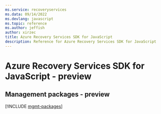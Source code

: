 ```yaml
---
ms.service: recoveryservices
ms.data: 09/14/2022
ms.devlang: javascript
ms.topic: reference
ms.author: jeffish
author: xirzec
title: Azure Recovery Services SDK for JavaScript
description: Reference for Azure Recovery Services SDK for JavaScript
---
```

# Azure Recovery Services SDK for JavaScript - preview

## Management packages - preview
[!INCLUDE [mgmt-packages](recovery-services-mgmt-index.md)]